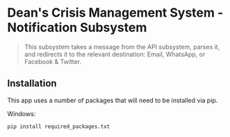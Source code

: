 # Dean's Crisis Management System - Notification Subsystem
> This subsystem takes a message from the API subsystem, parses it, and redirects it to the relevant destination: Email, WhatsApp, or Facebook & Twitter. 


## Installation

This app uses a number of packages that will need to be installed via pip.

Windows:

```sh
pip install required_packages.txt
```


